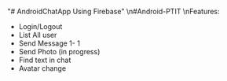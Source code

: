 "# AndroidChatApp Using Firebase"
\n#Android-PTIT
\nFeatures:
  - Login/Logout
  - List All user
  - Send Message 1- 1
  - Send Photo (in progress)
  - Find text in chat
  - Avatar change
